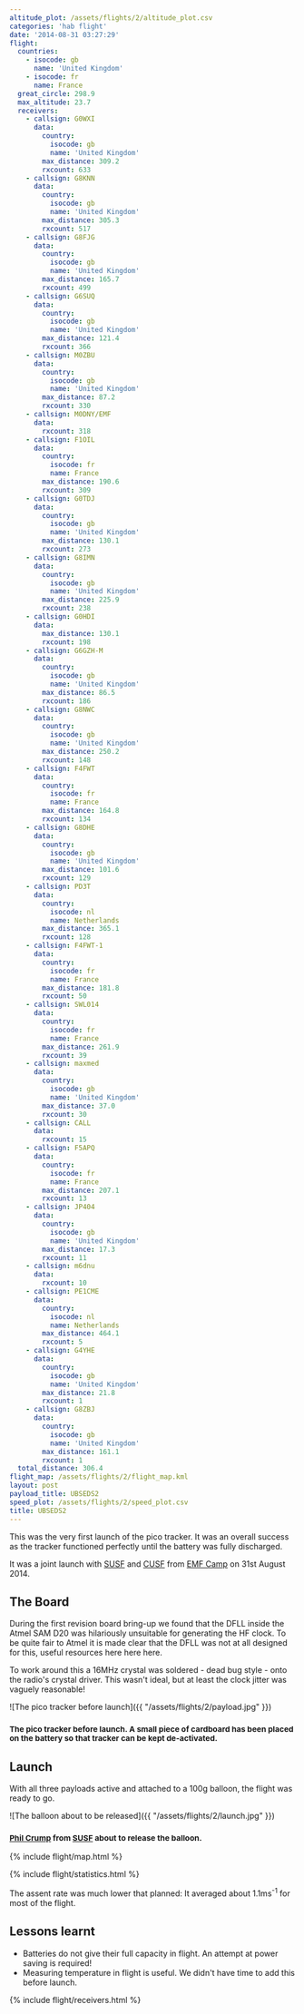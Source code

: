 ```yaml
---
altitude_plot: /assets/flights/2/altitude_plot.csv
categories: 'hab flight'
date: '2014-08-31 03:27:29'
flight:
  countries:
    - isocode: gb
      name: 'United Kingdom'
    - isocode: fr
      name: France
  great_circle: 298.9
  max_altitude: 23.7
  receivers:
    - callsign: G0WXI
      data:
        country:
          isocode: gb
          name: 'United Kingdom'
        max_distance: 309.2
        rxcount: 633
    - callsign: G8KNN
      data:
        country:
          isocode: gb
          name: 'United Kingdom'
        max_distance: 305.3
        rxcount: 517
    - callsign: G8FJG
      data:
        country:
          isocode: gb
          name: 'United Kingdom'
        max_distance: 165.7
        rxcount: 499
    - callsign: G6SUQ
      data:
        country:
          isocode: gb
          name: 'United Kingdom'
        max_distance: 121.4
        rxcount: 366
    - callsign: M0ZBU
      data:
        country:
          isocode: gb
          name: 'United Kingdom'
        max_distance: 87.2
        rxcount: 330
    - callsign: M0DNY/EMF
      data:
        rxcount: 318
    - callsign: F1OIL
      data:
        country:
          isocode: fr
          name: France
        max_distance: 190.6
        rxcount: 309
    - callsign: G0TDJ
      data:
        country:
          isocode: gb
          name: 'United Kingdom'
        max_distance: 130.1
        rxcount: 273
    - callsign: G8IMN
      data:
        country:
          isocode: gb
          name: 'United Kingdom'
        max_distance: 225.9
        rxcount: 238
    - callsign: G0HDI
      data:
        max_distance: 130.1
        rxcount: 198
    - callsign: G6GZH-M
      data:
        country:
          isocode: gb
          name: 'United Kingdom'
        max_distance: 86.5
        rxcount: 186
    - callsign: G8NWC
      data:
        country:
          isocode: gb
          name: 'United Kingdom'
        max_distance: 250.2
        rxcount: 148
    - callsign: F4FWT
      data:
        country:
          isocode: fr
          name: France
        max_distance: 164.8
        rxcount: 134
    - callsign: G8DHE
      data:
        country:
          isocode: gb
          name: 'United Kingdom'
        max_distance: 101.6
        rxcount: 129
    - callsign: PD3T
      data:
        country:
          isocode: nl
          name: Netherlands
        max_distance: 365.1
        rxcount: 128
    - callsign: F4FWT-1
      data:
        country:
          isocode: fr
          name: France
        max_distance: 181.8
        rxcount: 50
    - callsign: SWL014
      data:
        country:
          isocode: fr
          name: France
        max_distance: 261.9
        rxcount: 39
    - callsign: maxmed
      data:
        country:
          isocode: gb
          name: 'United Kingdom'
        max_distance: 37.0
        rxcount: 30
    - callsign: CALL
      data:
        rxcount: 15
    - callsign: F5APQ
      data:
        country:
          isocode: fr
          name: France
        max_distance: 207.1
        rxcount: 13
    - callsign: JP404
      data:
        country:
          isocode: gb
          name: 'United Kingdom'
        max_distance: 17.3
        rxcount: 11
    - callsign: m6dnu
      data:
        rxcount: 10
    - callsign: PE1CME
      data:
        country:
          isocode: nl
          name: Netherlands
        max_distance: 464.1
        rxcount: 5
    - callsign: G4YHE
      data:
        country:
          isocode: gb
          name: 'United Kingdom'
        max_distance: 21.8
        rxcount: 1
    - callsign: G8ZBJ
      data:
        country:
          isocode: gb
          name: 'United Kingdom'
        max_distance: 161.1
        rxcount: 1
  total_distance: 306.4
flight_map: /assets/flights/2/flight_map.kml
layout: post
payload_title: UBSEDS2
speed_plot: /assets/flights/2/speed_plot.csv
title: UBSEDS2
---
```


This was the very first launch of the pico tracker. It was an overall success as the tracker functioned perfectly until the battery was fully discharged.

It was a joint launch with [SUSF](http://www.susf.co.uk) and [CUSF](http://www.cusf.co.uk) from [EMF Camp](http://www.emfcamp.org) on 31st August 2014.

<!--more-->

## The Board

During the first revision board bring-up we found that the DFLL inside the Atmel SAM D20 was hilariously unsuitable for generating the HF clock. To be quite fair to Atmel it is made clear that the DFLL was not at all designed for this, useful resources here here here.

To work around this a 16MHz crystal was soldered - dead bug style - onto the radio's crystal driver. This wasn't ideal, but at least the clock jitter was vaguely reasonable!

![The pico tracker before launch]({{ "/assets/flights/2/payload.jpg" }})

### <small>The pico tracker before launch. A small piece of cardboard has been placed on the battery so that tracker can be kept de-activated.</small>

## Launch

With all three payloads active and attached to a 100g balloon, the flight was ready to go.

![The balloon about to be released]({{ "/assets/flights/2/launch.jpg" }})

### <small>[Phil Crump](https://www.philcrump.co.uk) from [SUSF](http://www.susf.co.uk) about to release the balloon.</small>

{% include flight/map.html %}

{% include flight/statistics.html %}

The assent rate was much lower that planned: It averaged about 1.1ms<sup>-1</sup> for most of the flight.

## Lessons learnt

- Batteries do not give their full capacity in flight. An attempt at power saving is required!
- Measuring temperature in flight is useful. We didn't have time to add this before launch.

{% include flight/receivers.html %}
